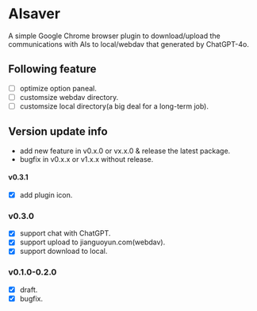 # AIsaver
A simple Google Chrome browser plugin to download/upload the communications with AIs to local/webdav that generated by ChatGPT-4o.
## Following feature
- [ ] optimize option paneal.
- [ ] customsize webdav directory.
- [ ] customsize local directory(a big deal for a long-term job).
## Version update info
- add new feature in v0.x.0 or vx.x.0 & release the latest package.
- bugfix in v0.x.x or v1.x.x without release.
#### v0.3.1
- [x] add plugin icon.
### v0.3.0
- [x] support chat with ChatGPT.
- [x] support upload to jianguoyun.com(webdav).
- [x] support download to local.
### v0.1.0-0.2.0
- [x] draft.
- [x] bugfix.
